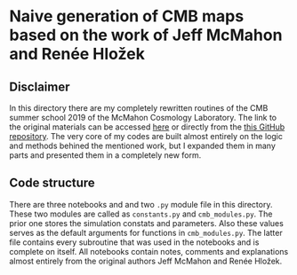 # Naive generation of CMB maps based on the work of Jeff McMahon and Renée Hložek

## Disclaimer
In this directory there are my completely rewritten routines of the CMB summer school 2019 of the McMahon Cosmology Laboratory. The link to the original materials can be accessed [here](https://sites.google.com/umich.edu/mcmahoncosmology/cmb-school) or directly from the [this GitHub repository](https://github.com/jeffmcm1977/CMBAnalysis_SummerSchool). The very core of my codes are built almost entirely on the logic and methods behined the mentioned work, but I expanded them in many parts and presented them in a completely new form.

## Code structure
There are three notebooks and and two `.py` module file in this directory. These two modules are called as `constants.py` and `cmb_modules.py`. The prior one stores the simulation constats and parameters. Also these values serves as the default arguments for functions in `cmb_modules.py`. The latter file contains every subroutine that was used in the notebooks and is complete on itself. All notebooks contain notes, comments and explanations almost entirely from the original authors Jeff McMahon and Renée Hložek.
